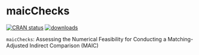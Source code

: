 # maicChecks <a href="https://github.com/clyau/maicChecks"><img align="right" height="140"/></a>

<!-- badges: start -->

[![CRAN status](https://badges.cranchecks.info/flavor/release/maicChecks.svg)](https://cran.r-project.org/web/checks/check_results_maicChecks.html) [![downloads](https://cranlogs.r-pkg.org/badges/maicChecks)](https://www.rdocumentation.org/trends)

<!-- badges: end -->

`maicChecks`: Assessing the Numerical Feasibility for Conducting a Matching-Adjusted Indirect Comparison (MAIC)
